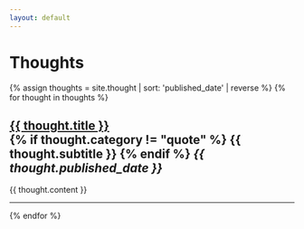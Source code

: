 ```yaml
---
layout: default
---
```


# Thoughts


{% assign thoughts = site.thought | sort: 'published_date' | reverse %}
{% for thought in thoughts %}

<h2><a href="/thought/{{ thought.name }}">{{ thought.title }}</a><br>
{% if thought.category != "quote" %}
{{ thought.subtitle }}
{% endif %}
<em>{{ thought.published_date }}</em>
</h2>

{{ thought.content }}

---

{% endfor %}

